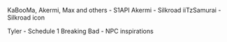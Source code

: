 KaBooMa, Akermi, Max and others - S1API
Akermi - Silkroad
iiTzSamurai - Silkroad icon

Tyler - Schedule 1
Breaking Bad - NPC inspirations
